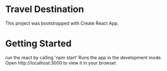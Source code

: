 # Travel Destination
 This project was bootstrapped with Create React App.
# Getting Started
run the react by calling 'npm start'
Runs the app in the development mode.
Open http://localhost:3000 to view it in your browser.
